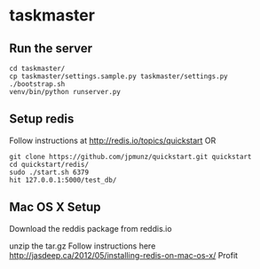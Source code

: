 taskmaster
==========


Run the server
--------------
    cd taskmaster/
    cp taskmaster/settings.sample.py taskmaster/settings.py
    ./bootstrap.sh
    venv/bin/python runserver.py


Setup redis
-----------
Follow instructions at http://redis.io/topics/quickstart OR

    git clone https://github.com/jpmunz/quickstart.git quickstart
    cd quickstart/redis/
    sudo ./start.sh 6379
    hit 127.0.0.1:5000/test_db/

Mac OS X Setup
---
Download the reddis package from reddis.io
   
   unzip the tar.gz
   Follow instructions here http://jasdeep.ca/2012/05/installing-redis-on-mac-os-x/
   Profit

